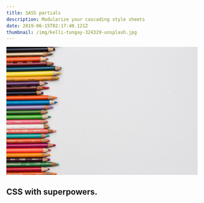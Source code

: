 ```yaml
---
title: SASS partials
description: Modularize your cascading style sheets
date: 2019-06-15T02:17:40.121Z
thumbnail: /img/kelli-tungay-324329-unsplash.jpg
---
```

![Colors](/img/kelli-tungay-324329-unsplash.jpg "Colors")

## CSS with superpowers.
